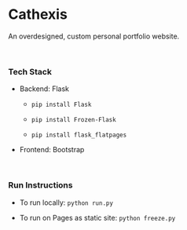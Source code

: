 # Cathexis
An overdesigned, custom personal portfolio website.

<br />

### Tech Stack
- Backend: Flask 
    
    - `pip install Flask`
    
    - `pip install Frozen-Flask`

    - `pip install flask_flatpages`

- Frontend: Bootstrap

<br />

### Run Instructions
- To run locally: `python run.py`

- To run on Pages as static site: `python freeze.py` 